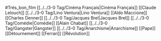 #Trés_bon_film [[../../3-0 Tag/Cinéma Français|Cinéma Français]] [[Claude Lelouch]] [[../../3-0 Tag/Lino Ventura|Lino Ventura]] [[Aldo Maccione]] [[Charles Denner]] [[../../3-0 Tag/Jacques Brel|Jacques Brel]] [[../../3-0 Tag/Comédie|Comédie]] [[Alain Chabat]] [[../../3-0 Tag/Gangster|Gangster]] [[../../3-0 Tag/Anarchisme|Anarchisme]] [[Pape]] [[Détournement]] [[Ferrari]] [[Révolution]] 